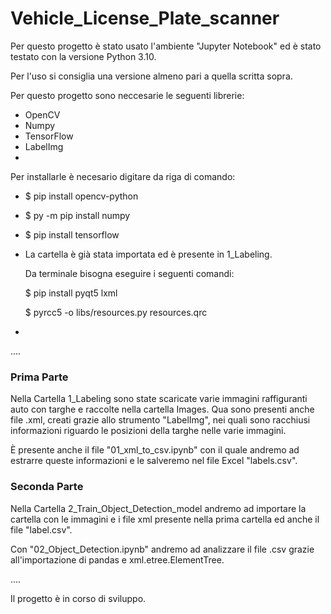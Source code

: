 # Vehicle_License_Plate_scanner

Per questo progetto è stato usato l'ambiente "Jupyter Notebook" ed è stato testato con la versione Python 3.10.

Per l'uso si consiglia una versione almeno pari a quella scritta sopra.

Per questo progetto sono neccesarie le seguenti librerie:

- OpenCV
- Numpy
- TensorFlow
- LabelImg
- 

Per installarle è necesario digitare da riga di comando:

- $ pip install opencv-python
- $ py -m pip install numpy
- $ pip install tensorflow
- La cartella è già stata importata ed è presente in 1_Labeling.

  Da terminale bisogna eseguire i seguenti comandi:
  
  $ pip install pyqt5 lxml
  
  $ pyrcc5 -o libs/resources.py resources.qrc
- 

....

### Prima Parte
Nella Cartella 1_Labeling sono state scaricate varie immagini raffiguranti auto con targhe e raccolte nella cartella Images. Qua sono presenti anche file .xml, creati grazie allo strumento "LabelImg", nei quali sono racchiusi informazioni riguardo le posizioni della targhe nelle varie immagini.

È presente anche il file "01_xml_to_csv.ipynb" con il quale andremo ad estrarre queste informazioni e le salveremo nel file Excel "labels.csv".

### Seconda Parte
Nella Cartella 2_Train_Object_Detection_model andremo ad importare la cartella con le immagini e i file xml presente nella prima cartella ed anche il file "label.csv".

Con "02_Object_Detection.ipynb" andremo ad analizzare il file .csv grazie all'importazione di pandas e xml.etree.ElementTree.

....

Il progetto è in corso di sviluppo.
